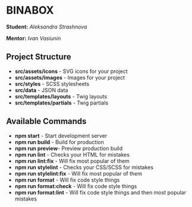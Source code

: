 # BINABOX

**Student:** *Aleksandra Strashnova*

**Mentor:** *Ivan Vasiunin*


## Project Structure
- **src/assets/icons** - SVG icons for your project
- **src/assets/images** - Images for your project
- **src/styles** - SCSS stylesheets
- **src/data** - JSON data
- **src/templates/layouts** - Twig layouts
- **src/templates/partials** - Twig partials

## Available Commands
- **npm start** - Start development server
- **npm run build** - Build for production
- **npm run preview**- Preview production build
- **npm run lint** - Checks your HTML for mistakes
- **npm run lint:fix** - Will fix most popular of them
- **npm run stylelint** - Checks your CSS/SCSS for mistakes
- **npm run stylelint:fix** - Will fix most popular of them
- **npm run format** - Will fix code style things
- **npm run format:check** - Will fix code style things
- **npm run format:lint** - Will fix code style things and then most popular mistakes
